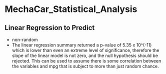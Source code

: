 # MechaCar_Statistical_Analysis

## Linear Regression to Predict
* non-random
* The linear regression summary returned a p-value of 5.35 x 10^(-11) which is lower than even an extreme level of significance, therefore the slope of the linear model is not zero, and the null hypothesis should be rejected.  This can be used to assume there is some correlation between the variables and mpg that is subject to more than just random chance.














